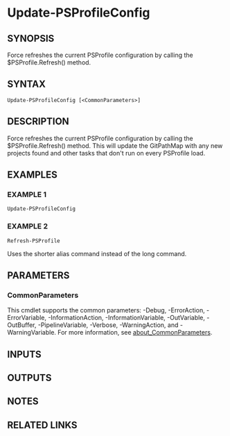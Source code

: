 # Update-PSProfileConfig

## SYNOPSIS
Force refreshes the current PSProfile configuration by calling the $PSProfile.Refresh() method.

## SYNTAX

```
Update-PSProfileConfig [<CommonParameters>]
```

## DESCRIPTION
Force refreshes the current PSProfile configuration by calling the $PSProfile.Refresh() method.
This will update the GitPathMap with any new projects found and other tasks that don't run on every PSProfile load.

## EXAMPLES

### EXAMPLE 1
```
Update-PSProfileConfig
```

### EXAMPLE 2
```
Refresh-PSProfile
```

Uses the shorter alias command instead of the long command.

## PARAMETERS

### CommonParameters
This cmdlet supports the common parameters: -Debug, -ErrorAction, -ErrorVariable, -InformationAction, -InformationVariable, -OutVariable, -OutBuffer, -PipelineVariable, -Verbose, -WarningAction, and -WarningVariable. For more information, see [about_CommonParameters](http://go.microsoft.com/fwlink/?LinkID=113216).

## INPUTS

## OUTPUTS

## NOTES

## RELATED LINKS
